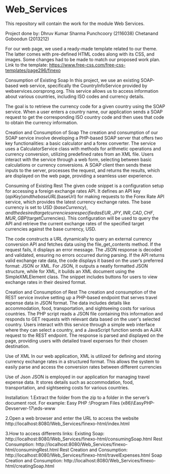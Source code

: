 # Web_Services
This repository will contain the work for the module Web Services.

Project done by:
Dhruv Kumar Sharma Punchcoory (2116038)
Chetanand Goboodun (2013212)

For our web page, we used a ready-made template related to our theme. The latter comes with pre-defined HTML codes along with its CSS, and images. Some changes had to be made to match our proposed work plan. 
Link to the template: https://www.free-css.com/free-css-templates/page296/finexo

Consumption of Existing Soap
In this project, we use an existing SOAP-based web service, specifically the CountryInfoService provided by webservices.oorsprong.org. This service allows us to access information about various countries, including ISO codes and currency details.

The goal is to retrieve the currency code for a given country using the SOAP service. When a user enters a country name, our application sends a SOAP request to get the corresponding ISO country code and then uses that code to obtain the currency information.

Creation and Consumption of Soap
The creation and consumption of our SOAP service involve developing a PHP-based SOAP server that offers two key functionalities: a basic calculator and a forex converter. The service uses a CalculatorService class with methods for arithmetic operations and currency conversion, utilizing predefined rates from an XML file. Users interact with the service through a web form, selecting between basic calculations or currency conversions. A SOAP client then sends these inputs to the server, processes the request, and returns the results, which are displayed on the web page, providing a seamless user experience.

Consuming of Existing Rest
The given code snippet is a configuration setup for accessing a foreign exchange rates API. It defines an API key ($apiKey) and the base URL ($baseUrl) for making requests to the Forex Rate API service, which provides the latest currency exchange rates. The base currency is set to USD ($baseCurrency), and the desired target currencies are specified as EUR, JPY, INR, CAD, CHF, MUR, GBP ($targetCurrencies). This configuration will be used to query the API and retrieve the current exchange rates of the specified target currencies against the base currency, USD.

The code constructs a URL dynamically to query an external currency conversion API and fetches data using the file_get_contents method. If the request fails, it displays an error message. The JSON response is decoded and validated, ensuring no errors occurred during parsing. If the API returns valid exchange rate data, the code displays it based on the user’s preferred format: JSON or XML. For JSON, it outputs a neatly formatted JSON structure, while for XML, it builds an XML document using the SimpleXMLElement class. The snippet includes buttons for users to view exchange rates in their desired format.

Creation and Consumption of Rest
The creation and consumption of the REST service involve setting up a PHP-based endpoint that serves travel expense data in JSON format. The data includes details like accommodation, food, transportation, and sightseeing costs for various countries. The PHP script reads a JSON file containing this information and responds to GET requests with relevant data based on the user's selected country. Users interact with this service through a simple web interface where they can select a country, and a JavaScript function sends an AJAX request to the REST endpoint. The response is parsed and displayed on the page, providing users with detailed travel expenses for their chosen destination.

Use of XML
In our web application, XML is utilized for defining and storing currency exchange rates in a structured format. This allows the system to easily parse and access the conversion rates between different currencies

Use of Json
JSON is employed in our application for managing travel expense data. It stores details such as accommodation, food, transportation, and sightseeing costs for various countries.

Installation:
1.Extract the folder from the zip to a folder in the server’s document root.
For example: Easy PHP :\Program Files (x86)\EasyPHP-Devserver-17\eds-www

2.Open a web browser and enter the URL to access the website
http://localhost:8080/Web_Services/finexo-html/index.html

3.How to access differents links:
Existing Soap: http://localhost:8080/Web_Services/finexo-html/consumingSoap.html
Rest Consumption: http://localhost:8080/Web_Services/finexo-html/consumingRest.html
Rest Creation and Consumption: http://localhost:8080/Web_Services/finexo-html/travelExpenses.html
Soap Creation and Consumption: http://localhost:8080/Web_Services/finexo-html/creatingSoap.html

